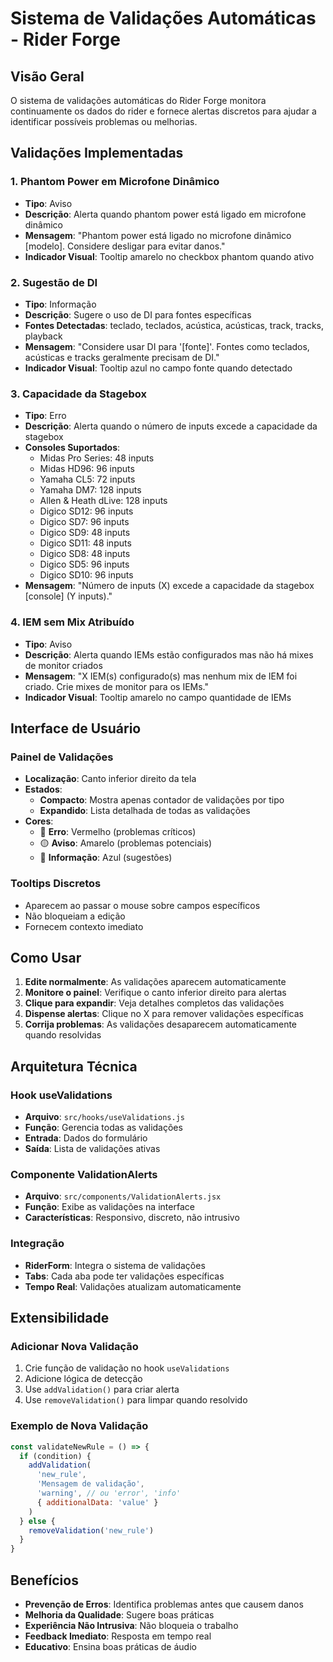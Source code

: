 # Sistema de Validações Automáticas - Rider Forge

## Visão Geral

O sistema de validações automáticas do Rider Forge monitora continuamente os dados do rider e fornece alertas discretos para ajudar a identificar possíveis problemas ou melhorias.

## Validações Implementadas

### 1. Phantom Power em Microfone Dinâmico
- **Tipo**: Aviso
- **Descrição**: Alerta quando phantom power está ligado em microfone dinâmico
- **Mensagem**: "Phantom power está ligado no microfone dinâmico [modelo]. Considere desligar para evitar danos."
- **Indicador Visual**: Tooltip amarelo no checkbox phantom quando ativo

### 2. Sugestão de DI
- **Tipo**: Informação
- **Descrição**: Sugere o uso de DI para fontes específicas
- **Fontes Detectadas**: teclado, teclados, acústica, acústicas, track, tracks, playback
- **Mensagem**: "Considere usar DI para '[fonte]'. Fontes como teclados, acústicas e tracks geralmente precisam de DI."
- **Indicador Visual**: Tooltip azul no campo fonte quando detectado

### 3. Capacidade da Stagebox
- **Tipo**: Erro
- **Descrição**: Alerta quando o número de inputs excede a capacidade da stagebox
- **Consoles Suportados**:
  - Midas Pro Series: 48 inputs
  - Midas HD96: 96 inputs
  - Yamaha CL5: 72 inputs
  - Yamaha DM7: 128 inputs
  - Allen & Heath dLive: 128 inputs
  - Digico SD12: 96 inputs
  - Digico SD7: 96 inputs
  - Digico SD9: 48 inputs
  - Digico SD11: 48 inputs
  - Digico SD8: 48 inputs
  - Digico SD5: 96 inputs
  - Digico SD10: 96 inputs
- **Mensagem**: "Número de inputs (X) excede a capacidade da stagebox [console] (Y inputs)."

### 4. IEM sem Mix Atribuído
- **Tipo**: Aviso
- **Descrição**: Alerta quando IEMs estão configurados mas não há mixes de monitor criados
- **Mensagem**: "X IEM(s) configurado(s) mas nenhum mix de IEM foi criado. Crie mixes de monitor para os IEMs."
- **Indicador Visual**: Tooltip amarelo no campo quantidade de IEMs

## Interface de Usuário

### Painel de Validações
- **Localização**: Canto inferior direito da tela
- **Estados**:
  - **Compacto**: Mostra apenas contador de validações por tipo
  - **Expandido**: Lista detalhada de todas as validações
- **Cores**:
  - 🔴 **Erro**: Vermelho (problemas críticos)
  - 🟡 **Aviso**: Amarelo (problemas potenciais)
  - 🔵 **Informação**: Azul (sugestões)

### Tooltips Discretos
- Aparecem ao passar o mouse sobre campos específicos
- Não bloqueiam a edição
- Fornecem contexto imediato

## Como Usar

1. **Edite normalmente**: As validações aparecem automaticamente
2. **Monitore o painel**: Verifique o canto inferior direito para alertas
3. **Clique para expandir**: Veja detalhes completos das validações
4. **Dispense alertas**: Clique no X para remover validações específicas
5. **Corrija problemas**: As validações desaparecem automaticamente quando resolvidas

## Arquitetura Técnica

### Hook useValidations
- **Arquivo**: `src/hooks/useValidations.js`
- **Função**: Gerencia todas as validações
- **Entrada**: Dados do formulário
- **Saída**: Lista de validações ativas

### Componente ValidationAlerts
- **Arquivo**: `src/components/ValidationAlerts.jsx`
- **Função**: Exibe as validações na interface
- **Características**: Responsivo, discreto, não intrusivo

### Integração
- **RiderForm**: Integra o sistema de validações
- **Tabs**: Cada aba pode ter validações específicas
- **Tempo Real**: Validações atualizam automaticamente

## Extensibilidade

### Adicionar Nova Validação
1. Crie função de validação no hook `useValidations`
2. Adicione lógica de detecção
3. Use `addValidation()` para criar alerta
4. Use `removeValidation()` para limpar quando resolvido

### Exemplo de Nova Validação
```javascript
const validateNewRule = () => {
  if (condition) {
    addValidation(
      'new_rule',
      'Mensagem de validação',
      'warning', // ou 'error', 'info'
      { additionalData: 'value' }
    )
  } else {
    removeValidation('new_rule')
  }
}
```

## Benefícios

- **Prevenção de Erros**: Identifica problemas antes que causem danos
- **Melhoria da Qualidade**: Sugere boas práticas
- **Experiência Não Intrusiva**: Não bloqueia o trabalho
- **Feedback Imediato**: Resposta em tempo real
- **Educativo**: Ensina boas práticas de áudio

